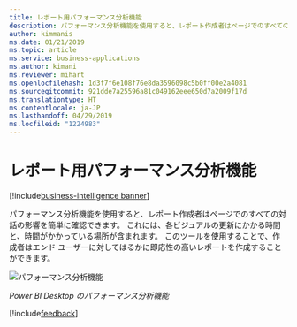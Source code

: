 ```yaml
---
title: レポート用パフォーマンス分析機能
description: パフォーマンス分析機能を使用すると、レポート作成者はページでのすべての対話の影響を簡単に確認できます。
author: kimmanis
ms.date: 01/21/2019
ms.topic: article
ms.service: business-applications
ms.author: kimani
ms.reviewer: mihart
ms.openlocfilehash: 1d3f7f6e108f76e8da3596098c5b0ff00e2a4081
ms.sourcegitcommit: 921dde7a25596a81c049162eee650d7a2009f17d
ms.translationtype: HT
ms.contentlocale: ja-JP
ms.lasthandoff: 04/29/2019
ms.locfileid: "1224983"
---
```

# <a name="performance-analyzer-for-reports"></a>レポート用パフォーマンス分析機能
[!include[business-intelligence banner](../../includes/business-intelligence.md)]


パフォーマンス分析機能を使用すると、レポート作成者はページでのすべての対話の影響を簡単に確認できます。 これには、各ビジュアルの更新にかかる時間と、時間がかかっている場所が含まれます。 このツールを使用することで、作成者はエンド ユーザーに対してはるかに即応性の高いレポートを作成することができます。 

![パフォーマンス分析機能](media/perf-analyzer-1.png "パフォーマンス分析機能")
<!-- picture -->
*Power BI Desktop のパフォーマンス分析機能*

[!include[feedback](../includes/desktop-feedback.md)]